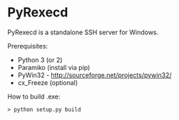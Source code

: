 # PyRexecd

PyRexecd is a standalone SSH server for Windows.

Prerequisites:

  * Python 3 (or 2)
  * Paramiko (install via pip)
  * PyWin32 - http://sourceforge.net/projects/pywin32/
  * cx_Freeze (optional)

How to build .exe:

    > python setup.py build

